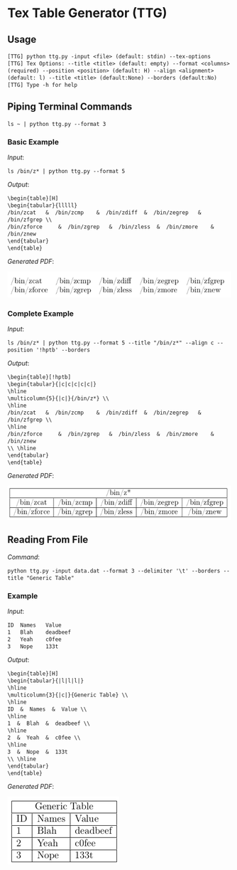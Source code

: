 # Tex Table Generator (TTG)

## Usage

```
[TTG] python ttg.py -input <file> (default: stdin) --tex-options
[TTG] Tex Options: --title <title> (default: empty) --format <columns> (required) --position <position> (default: H) --align <alignment> (default: l) --title <title> (default:None) --borders (default:No) 
[TTG] Type -h for help
```

## Piping Terminal Commands

```
ls ~ | python ttg.py --format 3
```

### Basic Example

*Input*:

```
ls /bin/z* | python ttg.py --format 5
```

*Output*:

```
\begin{table}[H]
\begin{tabular}{lllll}
/bin/zcat  	&  /bin/zcmp  	&  /bin/zdiff  &  /bin/zegrep  	&  /bin/zfgrep \\
/bin/zforce  	&  /bin/zgrep  	&  /bin/zless  &  /bin/zmore  	&  /bin/znew 
\end{tabular}
\end{table}
```

*Generated PDF*:

![](FIGS/1.png)

### Complete Example

*Input*:

```
ls /bin/z* | python ttg.py --format 5 --title "/bin/z*" --align c --position '!hptb' --borders
```

*Output*:

```
\begin{table}[!hptb]
\begin{tabular}{|c|c|c|c|c|}
\hline
\multicolumn{5}{|c|}{/bin/z*} \\
\hline
/bin/zcat  	&  /bin/zcmp  	&  /bin/zdiff  &  /bin/zegrep  	&  /bin/zfgrep \\
\hline
/bin/zforce  	&  /bin/zgrep  	&  /bin/zless  &  /bin/zmore  	&  /bin/znew 
\\ \hline
\end{tabular}
\end{table}
```

*Generated PDF*:

![](FIGS/2.png)

## Reading From File

*Command*:

```
python ttg.py -input data.dat --format 3 --delimiter '\t' --borders --title "Generic Table"
```

### Example

*Input*:

```
ID	Names	Value
1	Blah	deadbeef
2	Yeah	c0fee
3	Nope	133t
```

*Output*:

```
\begin{table}[H]
\begin{tabular}{|l|l|l|}
\hline
\multicolumn{3}{|c|}{Generic Table} \\
\hline
ID  &  Names  &  Value \\
\hline
1  &  Blah  &  deadbeef \\
\hline
2  &  Yeah  &  c0fee \\
\hline
3  &  Nope  &  133t 
\\ \hline
\end{tabular}
\end{table}
```

*Generated PDF*:

![](FIGS/3.png)
